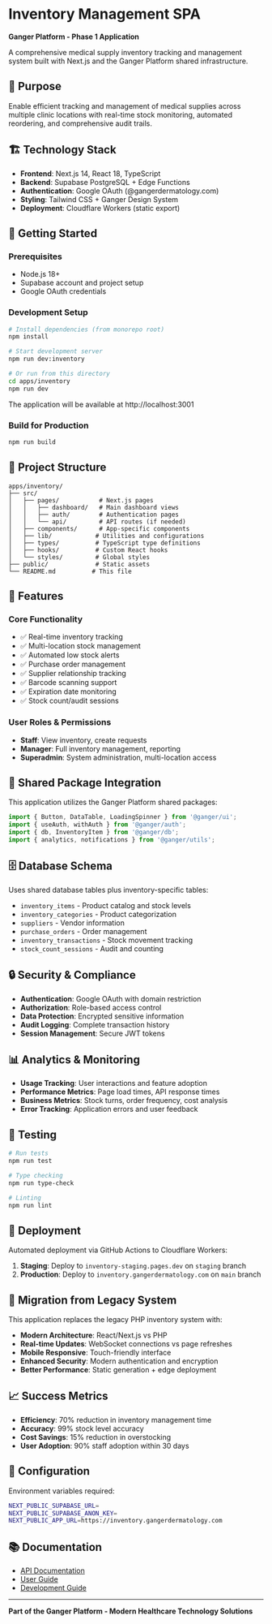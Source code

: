 # Inventory Management SPA

**Ganger Platform - Phase 1 Application**

A comprehensive medical supply inventory tracking and management system built with Next.js and the Ganger Platform shared infrastructure.

## 🎯 Purpose

Enable efficient tracking and management of medical supplies across multiple clinic locations with real-time stock monitoring, automated reordering, and comprehensive audit trails.

## 🏗️ Technology Stack

- **Frontend**: Next.js 14, React 18, TypeScript
- **Backend**: Supabase PostgreSQL + Edge Functions
- **Authentication**: Google OAuth (@gangerdermatology.com)
- **Styling**: Tailwind CSS + Ganger Design System
- **Deployment**: Cloudflare Workers (static export)

## 🚀 Getting Started

### Prerequisites

- Node.js 18+
- Supabase account and project setup
- Google OAuth credentials

### Development Setup

```bash
# Install dependencies (from monorepo root)
npm install

# Start development server
npm run dev:inventory

# Or run from this directory
cd apps/inventory
npm run dev
```

The application will be available at http://localhost:3001

### Build for Production

```bash
npm run build
```

## 📁 Project Structure

```
apps/inventory/
├── src/
│   ├── pages/           # Next.js pages
│   │   ├── dashboard/   # Main dashboard views
│   │   ├── auth/        # Authentication pages
│   │   └── api/         # API routes (if needed)
│   ├── components/      # App-specific components
│   ├── lib/            # Utilities and configurations
│   ├── types/          # TypeScript type definitions
│   ├── hooks/          # Custom React hooks
│   └── styles/         # Global styles
├── public/             # Static assets
└── README.md          # This file
```

## 🧩 Features

### Core Functionality
- ✅ Real-time inventory tracking
- ✅ Multi-location stock management
- ✅ Automated low stock alerts
- ✅ Purchase order management
- ✅ Supplier relationship tracking
- ✅ Barcode scanning support
- ✅ Expiration date monitoring
- ✅ Stock count/audit sessions

### User Roles & Permissions
- **Staff**: View inventory, create requests
- **Manager**: Full inventory management, reporting
- **Superadmin**: System administration, multi-location access

## 🔌 Shared Package Integration

This application utilizes the Ganger Platform shared packages:

```typescript
import { Button, DataTable, LoadingSpinner } from '@ganger/ui';
import { useAuth, withAuth } from '@ganger/auth'; 
import { db, InventoryItem } from '@ganger/db';
import { analytics, notifications } from '@ganger/utils';
```

## 🗄️ Database Schema

Uses shared database tables plus inventory-specific tables:

- `inventory_items` - Product catalog and stock levels
- `inventory_categories` - Product categorization
- `suppliers` - Vendor information
- `purchase_orders` - Order management
- `inventory_transactions` - Stock movement tracking
- `stock_count_sessions` - Audit and counting

## 🔒 Security & Compliance

- **Authentication**: Google OAuth with domain restriction
- **Authorization**: Role-based access control
- **Data Protection**: Encrypted sensitive information
- **Audit Logging**: Complete transaction history
- **Session Management**: Secure JWT tokens

## 📊 Analytics & Monitoring

- **Usage Tracking**: User interactions and feature adoption
- **Performance Metrics**: Page load times, API response times
- **Business Metrics**: Stock turns, order frequency, cost analysis
- **Error Tracking**: Application errors and user feedback

## 🧪 Testing

```bash
# Run tests
npm run test

# Type checking
npm run type-check

# Linting
npm run lint
```

## 🚀 Deployment

Automated deployment via GitHub Actions to Cloudflare Workers:

1. **Staging**: Deploy to `inventory-staging.pages.dev` on `staging` branch
2. **Production**: Deploy to `inventory.gangerdermatology.com` on `main` branch

## 🔄 Migration from Legacy System

This application replaces the legacy PHP inventory system with:

- **Modern Architecture**: React/Next.js vs PHP
- **Real-time Updates**: WebSocket connections vs page refreshes  
- **Mobile Responsive**: Touch-friendly interface
- **Enhanced Security**: Modern authentication and encryption
- **Better Performance**: Static generation + edge deployment

## 📈 Success Metrics

- **Efficiency**: 70% reduction in inventory management time
- **Accuracy**: 99% stock level accuracy
- **Cost Savings**: 15% reduction in overstocking
- **User Adoption**: 90% staff adoption within 30 days

## 🔧 Configuration

Environment variables required:

```bash
NEXT_PUBLIC_SUPABASE_URL=
NEXT_PUBLIC_SUPABASE_ANON_KEY=
NEXT_PUBLIC_APP_URL=https://inventory.gangerdermatology.com
```

## 📚 Documentation

- [API Documentation](./docs/api.md)
- [User Guide](./docs/user-guide.md)
- [Development Guide](./docs/development.md)

---

**Part of the Ganger Platform - Modern Healthcare Technology Solutions**